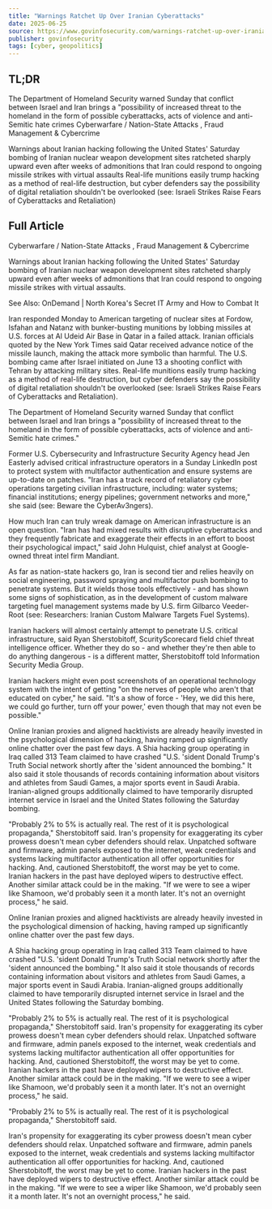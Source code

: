 ```yaml
---
title: "Warnings Ratchet Up Over Iranian Cyberattacks"
date: 2025-06-25
source: https://www.govinfosecurity.com/warnings-ratchet-up-over-iranian-cyberattacks-a-28793
publisher: govinfosecurity
tags: [cyber, geopolitics]
---
```


## TL;DR

The Department of Homeland Security warned Sunday that conflict between Israel and Iran brings a "possibility of increased threat to the homeland in the form of possible cyberattacks, acts of violence and anti-Semitic hate crimes Cyberwarfare / Nation-State Attacks
                                                    ,
                                                            Fraud Management & Cybercrime

Warnings about Iranian hacking following the United States' Saturday bombing of Iranian nuclear weapon development sites ratcheted sharply upward even after weeks of admonitions that Iran could respond to ongoing missile strikes with virtual assaults Real-life munitions easily trump hacking as a method of real-life destruction, but cyber defenders say the possibility of digital retaliation shouldn't be overlooked (see: Israeli Strikes Raise Fears of Cyberattacks and Retaliation)

## Full Article

Cyberwarfare / Nation-State Attacks
                                                    ,
                                                            Fraud Management & Cybercrime

Warnings about Iranian hacking following the United States' Saturday bombing of Iranian nuclear weapon development sites ratcheted sharply upward even after weeks of admonitions that Iran could respond to ongoing missile strikes with virtual assaults.

See Also: OnDemand | North Korea's Secret IT Army and How to Combat It

Iran responded Monday to American targeting of nuclear sites at Fordow, Isfahan and Natanz with bunker-busting munitions by lobbing missiles at U.S. forces at Al Udeid Air Base in Qatar in a failed attack. Iranian officials quoted by the New York Times said Qatar received advance notice of the missile launch, making the attack more symbolic than harmful. The U.S. bombing came after Israel initiated on June 13 a shooting conflict with Tehran by attacking military sites. Real-life munitions easily trump hacking as a method of real-life destruction, but cyber defenders say the possibility of digital retaliation shouldn't be overlooked (see: Israeli Strikes Raise Fears of Cyberattacks and Retaliation).

The Department of Homeland Security warned Sunday that conflict between Israel and Iran brings a "possibility of increased threat to the homeland in the form of possible cyberattacks, acts of violence and anti-Semitic hate crimes."

Former U.S. Cybersecurity and Infrastructure Security Agency head Jen Easterly advised critical infrastructure operators in a Sunday LinkedIn post to protect system with multifactor authentication and ensure systems are up-to-date on patches. "Iran has a track record of retaliatory cyber operations targeting civilian infrastructure, including: water systems; financial institutions; energy pipelines; government networks and more," she said (see: Beware the CyberAv3ngers).

How much Iran can truly wreak damage on American infrastructure is an open question. "Iran has had mixed results with disruptive cyberattacks and they frequently fabricate and exaggerate their effects in an effort to boost their psychological impact," said John Hulquist, chief analyst at Google-owned threat intel firm Mandiant.

As far as nation-state hackers go, Iran is second tier and relies heavily on social engineering, password spraying and multifactor push bombing to penetrate systems. But it wields those tools effectively - and has shown some signs of sophistication, as in the development of custom malware targeting fuel management systems made by U.S. firm Gilbarco Veeder-Root (see: Researchers: Iranian Custom Malware Targets Fuel Systems).

Iranian hackers will almost certainly attempt to penetrate U.S. critical infrastructure, said Ryan Sherstobitoff, ScurityScorecard field chief threat intelligence officer. Whether they do so - and whether they're then able to do anything dangerous - is a different matter, Sherstobitoff told Information Security Media Group.

Iranian hackers might even post screenshots of an operational technology system with the intent of getting "on the nerves of people who aren't that educated on cyber," he said. "It's a show of force - 'Hey, we did this here, we could go further, turn off your power,' even though that may not even be possible."
Online Iranian proxies and aligned hacktivists are already heavily invested in the psychological dimension of hacking, having ramped up significantly online chatter over the past few days.
A Shia hacking group operating in Iraq called 313 Team claimed to have crashed "U.S. 'sident Donald Trump's Truth Social network shortly after the 'sident announced the bombing." It also said it stole thousands of records containing information about visitors and athletes from Saudi Games, a major sports event in Saudi Arabia. Iranian-aligned groups additionally claimed to have temporarily disrupted internet service in Israel and the United States following the Saturday bombing. 
"Probably 2% to 5% is actually real. The rest of it is psychological propaganda," Sherstobitoff said.
Iran's propensity for exaggerating its cyber prowess doesn't mean cyber defenders should relax. Unpatched software and firmware, admin panels exposed to the internet, weak credentials and systems lacking multifactor authentication all offer opportunities for hacking. And, cautioned Sherstobitoff, the worst may be yet to come. Iranian hackers in the past have deployed wipers to destructive effect. Another similar attack could be in the making. "If we were to see a wiper like Shamoon, we'd probably seen it a month later. It's not an overnight process," he said.

Online Iranian proxies and aligned hacktivists are already heavily invested in the psychological dimension of hacking, having ramped up significantly online chatter over the past few days.

A Shia hacking group operating in Iraq called 313 Team claimed to have crashed "U.S. 'sident Donald Trump's Truth Social network shortly after the 'sident announced the bombing." It also said it stole thousands of records containing information about visitors and athletes from Saudi Games, a major sports event in Saudi Arabia. Iranian-aligned groups additionally claimed to have temporarily disrupted internet service in Israel and the United States following the Saturday bombing. 
"Probably 2% to 5% is actually real. The rest of it is psychological propaganda," Sherstobitoff said.
Iran's propensity for exaggerating its cyber prowess doesn't mean cyber defenders should relax. Unpatched software and firmware, admin panels exposed to the internet, weak credentials and systems lacking multifactor authentication all offer opportunities for hacking. And, cautioned Sherstobitoff, the worst may be yet to come. Iranian hackers in the past have deployed wipers to destructive effect. Another similar attack could be in the making. "If we were to see a wiper like Shamoon, we'd probably seen it a month later. It's not an overnight process," he said.

"Probably 2% to 5% is actually real. The rest of it is psychological propaganda," Sherstobitoff said.

Iran's propensity for exaggerating its cyber prowess doesn't mean cyber defenders should relax. Unpatched software and firmware, admin panels exposed to the internet, weak credentials and systems lacking multifactor authentication all offer opportunities for hacking. And, cautioned Sherstobitoff, the worst may be yet to come. Iranian hackers in the past have deployed wipers to destructive effect. Another similar attack could be in the making. "If we were to see a wiper like Shamoon, we'd probably seen it a month later. It's not an overnight process," he said.